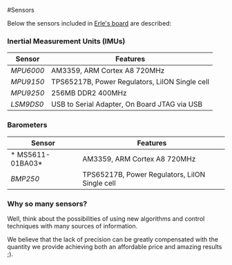 #Sensors


Below the sensors included in [Erle's board](http://erlerobot.com) are described:

### Inertial Measurement Units (IMUs)

| **Sensor**   | **Features** |
|----|---------|
| *MPU6000* | AM3359, ARM Cortex A8 720MHz |
| *MPU9150* | TPS65217B, Power Regulators, LiION Single cell |
| *MPU9250* |  256MB DDR2 400MHz|
| *LSM9DS0* | USB to Serial Adapter, On Board JTAG via USB|

### Barometers

| **Sensor**   | **Features** |
|----|---------|
| * MS5611-01BA03* | AM3359, ARM Cortex A8 720MHz |
| *BMP250* | TPS65217B, Power Regulators, LiION Single cell |


### Why so many sensors?

Well, think about the possibilities of using new algorithms and control techniques with many sources of information.

We believe that the lack of precision can be greatly compensated with the quantity we provide achieving both an affordable price and amazing results ;).
